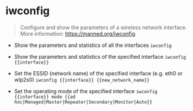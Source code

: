 # iwconfig
> Configure and show the parameters of a wireless network interface.
> More information: <https://manned.org/iwconfig>.

- Show the parameters and statistics of all the interfaces
`iwconfig`

- Show the parameters and statistics of the specified interface
`iwconfig {{interface}}`

- Set the ESSID (network name) of the specified interface (e.g. eth0 or wlp2s0)
`iwconfig {{interface}} {{new_network_name}}`

- Set the operating mode of the specified interface
`iwconfig {{interface}} mode {{ad hoc|Managed|Master|Repeater|Secondary|Monitor|Auto}}`

